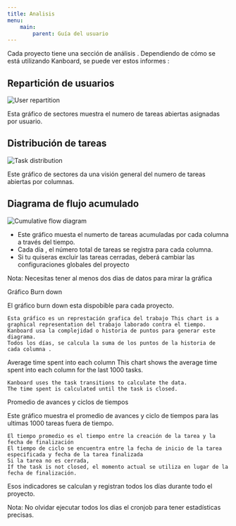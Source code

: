 ```yaml
---
title: Analisis
menu:
    main:
        parent: Guía del usuario
--- 
```


Cada proyecto tiene una sección de análisis . Dependiendo de cómo se está utilizando Kanboard, se puede ver estos informes :

Repartición de usuarios
-----------------------

![User repartition](/images/v1/user-repartition.png)

Esta gráfico de sectores muestra el numero de tareas abiertas asignadas por usuario.

Distribución de tareas
----------------------

![Task distribution](/images/v1/task-distribution.png)

Este gráfico de sectores da una visión general del numero de tareas abiertas por columnas.

Diagrama de flujo acumulado
---------------------------

![Cumulative flow diagram](/images/v1/cfd.png)

- Este gráfico muesta el numerto de tareas acumuladas por cada columna a través del tiempo.
- Cada día , el número total de tareas se registra para cada columna.
- Si tu quiseras excluir las tareas cerradas, deberá cambiar las configuraciones globales del proyecto

Nota: Necesitas tener al menos dos dias de datos para mirar la gráfica 


Gráfico Burn down

El gráfico burn down esta dispobible para cada proyecto.

    Esta gráfico es un represtación grafica del trabajo This chart is a graphical representation del trabajo laborado contra el tiempo.
    Kanboard usa la complejidad o historia de puntos para generar este diagrama.
    Todos los días, se calcula la suma de los puntos de la historia de cada columna .

Average time spent into each column
    This chart shows the average time spent into each column for the last 1000 tasks.

    Kanboard uses the task transitions to calculate the data.
    The time spent is calculated until the task is closed.


Promedio de avances y ciclos de tiempos


Este gráfico muestra el promedio de avances y ciclo de tiempos para las ultimas 1000 tareas fuera de tiempo. 

    El tiempo promedio es el tiempo entre la creación de la tarea y la fecha de finalización
    El tiempo de ciclo se encuentra entre la fecha de inicio de la tarea especificada y fecha de la tarea finalizada 
    Si la tarea no es cerrada, 
    If the task is not closed, el momento actual se utiliza en lugar de la fecha de finalización.

Esos indicadores se calculan y registran todos los días durante todo el proyecto.

Nota: No olvidar ejecutar todos los dias el cronjob para tener estadísticas precisas.
